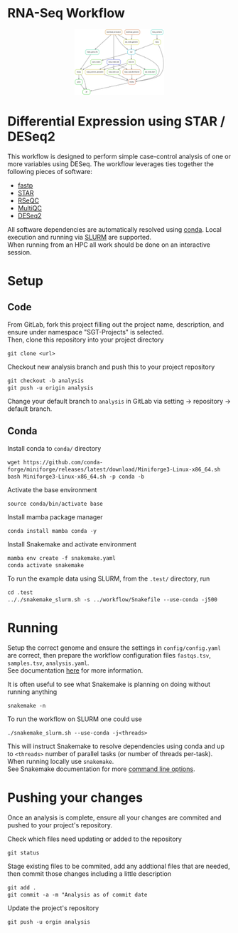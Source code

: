 # RNA-Seq Workflow
<div align="center">
    <img src="resources/dag.svg" width="40%" height="40%">
</div>

# Differential Expression using STAR / DESeq2
This workflow is designed to perform simple case-control analysis of one or more variables using DESeq.
The workflow leverages ties together the following pieces of software:
* [fastp](https://github.com/OpenGene/fastp)
* [STAR](https://github.com/alexdobin/STAR)
* [RSeQC](http://rseqc.sourceforge.net/)
* [MultiQC](https://multiqc.info/)
* [DESeq2](https://bioconductor.org/packages/release/bioc/html/DESeq2.html)

All software dependencies are automatically resolved using [conda](https://docs.conda.io/projects/conda/en/latest/user-guide/concepts/index.html).
Local execution and running via [SLURM](https://slurm.schedmd.com/) are supported.  
When running from an HPC all work should be done on an interactive session.

# Setup
## Code
From GitLab, fork this project filling out the project name, description, and ensure under namespace "SGT-Projects" is selected.  
Then, clone this repository into your project directory
```
git clone <url>
```

Checkout new analysis branch and push this to your project repository
```
git checkout -b analysis
git push -u origin analysis
```

Change your default branch to `analysis` in GitLab via setting -> repository -> default branch.

## Conda
Install conda to `conda/` directory
```
wget https://github.com/conda-forge/miniforge/releases/latest/download/Miniforge3-Linux-x86_64.sh
bash Miniforge3-Linux-x86_64.sh -p conda -b
```

Activate the base environment
```
source conda/bin/activate base
```

Install mamba package manager
```
conda install mamba conda -y
```

Install Snakemake and activate environment
```
mamba env create -f snakemake.yaml
conda activate snakemake
```

To run the example data using SLURM, from the `.test/` directory, run
```
cd .test
.././snakemake_slurm.sh -s ../workflow/Snakefile --use-conda -j500
```

# Running
Setup the correct genome and ensure the settings in `config/config.yaml` are correct, then prepare the workflow configuration files `fastqs.tsv`, `samples.tsv`, `analysis.yaml`.    
See documentation [here](config/README.md) for more information.  

It is often useful to see what Snakemake is planning on doing without running anything
```
snakemake -n
```

To run the workflow on SLURM one could use
```
./snakemake_slurm.sh --use-conda -j<threads>
```

This will instruct Snakemake to resolve dependencies using conda and up to `<threads>` number of parallel tasks (or number of threads per-task).  
When running locally use `snakemake`.  
See Snakemake documentation for more [command line options](https://snakemake.readthedocs.io/en/stable/executing/cli.html#all-options).

# Pushing your changes
Once an analysis is complete, ensure all your changes are commited and pushed to your project's repository.

Check which files need updating or added to the repository
```
git status
```

Stage existing files to be commited, add any addtional files that are needed, then commit those changes including a little description
```
git add .
git commit -a -m "Analysis as of commit date
```

Update the project's repository
```
git push -u orgin analysis
```
